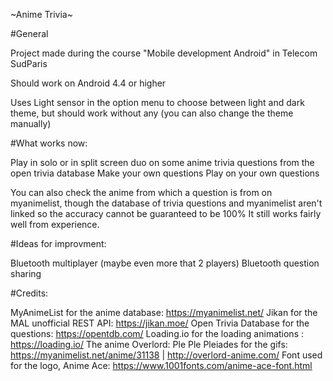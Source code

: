~Anime Trivia~

#General

Project made during the course "Mobile development Android" in Telecom SudParis

Should work on Android 4.4 or higher

Uses Light sensor in the option menu to choose between light and dark theme, but should work without
any (you can also change the theme manually)


#What works now:

Play in solo or in split screen duo on some anime trivia questions from the open trivia database
Make your own questions
Play on your own questions

You can also check the anime from which a question is from on myanimelist, though the database of
trivia questions and myanimelist aren't linked so the accuracy cannot be guaranteed to be 100%
It still works fairly well from experience.



#Ideas for improvment:

Bluetooth multiplayer (maybe even more that 2 players)
Bluetooth question sharing


#Credits:

MyAnimeList for the anime database: https://myanimelist.net/
Jikan for the MAL unofficial REST API: https://jikan.moe/
Open Trivia Database for the questions: https://opentdb.com/
Loading.io for the loading animations : https://loading.io/
The anime Overlord: Ple Ple Pleiades for the gifs: https://myanimelist.net/anime/31138 | http://overlord-anime.com/
Font used for the logo, Anime Ace: https://www.1001fonts.com/anime-ace-font.html
